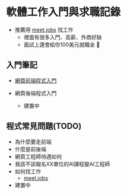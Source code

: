 # 軟體工作入門與求職記錄

* 推薦用 [meet.jobs](https://meet.jobs?referral_code=jimmatw) 找工作
    * 裡面有很多入門、高薪、外商好缺
    * 面試上還會給你100美元就職金 :partying_face:

## 入門筆記
* [網頁前端程式入門](https://github.com/nicehorse06/software-job-note/tree/master/frontend)

* 網頁後端程式入門
    * 建置中
## 程式常見問題(TODO)
* 為什麼要走前端
* 什麼是前後端
* 網頁工程師待遇如何
* 我該不該報名XX單位的AI課程變AI工程師
* 如何找工作
    * [meet.jobs](https://meet.jobs?referral_code=jimmatw)
* 建置中